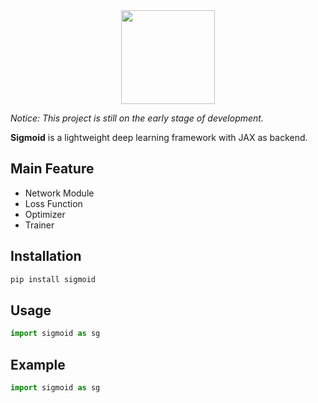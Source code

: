 <div align=center> <image src="./logo.png" width="150px"> </div>

*Notice: This project is still on the early stage of development.*

**Sigmoid** is a lightweight deep learning framework with JAX as backend.

## Main Feature
* Network Module
* Loss Function
* Optimizer
* Trainer

## Installation
```bash
pip install sigmoid
```

## Usage
```python
import sigmoid as sg
```

## Example
```python
import sigmoid as sg
```
